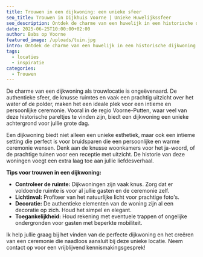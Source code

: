 ```yaml
---
title: Trouwen in een dijkwoning: een unieke sfeer
seo_title: Trouwen in Dijkhuis Voorne | Unieke Huwelijkssfeer
seo_description: Ontdek de charme van een huwelijk in een historische dijkwoning op Voorne-Putten. Perfect voor een intieme en sfeervolle ceremonie.
date: 2025-06-25T10:00:00+02:00
author: Babs op Voorne
featured_image: /uploads/tuin.jpg
intro: Ontdek de charme van een huwelijk in een historische dijkwoning. Perfect voor een intieme en sfeervolle ceremonie...
tags:
  - locaties
  - inspiratie
categories:
  - Trouwen
---
```

De charme van een dijkwoning als trouwlocatie is ongeëvenaard. De authentieke sfeer, de knusse ruimtes en vaak een prachtig uitzicht over het water of de polder, maken het een ideale plek voor een intieme en persoonlijke ceremonie. Vooral in de regio Voorne-Putten, waar veel van deze historische pareltjes te vinden zijn, biedt een dijkwoning een unieke achtergrond voor jullie grote dag.

Een dijkwoning biedt niet alleen een unieke esthetiek, maar ook een intieme setting die perfect is voor bruidsparen die een persoonlijke en warme ceremonie wensen. Denk aan de knusse woonkamers voor het ja-woord, of de prachtige tuinen voor een receptie met uitzicht. De historie van deze woningen voegt een extra laag toe aan jullie liefdesverhaal.

**Tips voor trouwen in een dijkwoning:**
* **Controleer de ruimte:** Dijkwoningen zijn vaak knus. Zorg dat er voldoende ruimte is voor al jullie gasten en de ceremonie zelf.
* **Lichtinval:** Profiteer van het natuurlijke licht voor prachtige foto's.
* **Decoratie:** De authentieke elementen van de woning zijn al een decoratie op zich. Houd het simpel en elegant.
* **Toegankelijkheid:** Houd rekening met eventuele trappen of ongelijke ondergronden voor gasten met beperkte mobiliteit.

Ik help jullie graag bij het vinden van de perfecte dijkwoning en het creëren van een ceremonie die naadloos aansluit bij deze unieke locatie. Neem contact op voor een vrijblijvend kennismakingsgesprek!